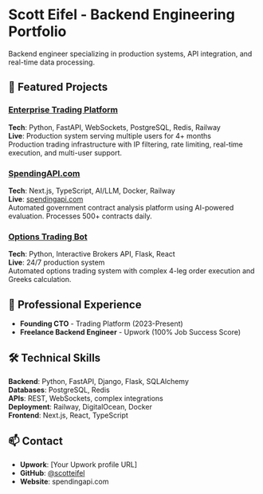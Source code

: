 # Scott Eifel - Backend Engineering Portfolio

Backend engineer specializing in production systems, API integration, and real-time data processing.

## 🚀 Featured Projects

### [Enterprise Trading Platform](./trading-platform/)
**Tech**: Python, FastAPI, WebSockets, PostgreSQL, Redis, Railway  
**Live**: Production system serving multiple users for 4+ months  
Production trading infrastructure with IP filtering, rate limiting, real-time execution, and multi-user support.

### [SpendingAPI.com](./spending-api/)
**Tech**: Next.js, TypeScript, AI/LLM, Docker, Railway  
**Live**: [spendingapi.com](https://spendingapi.com)  
Automated government contract analysis platform using AI-powered evaluation. Processes 500+ contracts daily.

### [Options Trading Bot](./options-trading-bot/)
**Tech**: Python, Interactive Brokers API, Flask, React  
**Live**: 24/7 production system  
Automated options trading system with complex 4-leg order execution and Greeks calculation.

## 💼 Professional Experience
- **Founding CTO** - Trading Platform (2023-Present)
- **Freelance Backend Engineer** - Upwork (100% Job Success Score)

## 🛠 Technical Skills
**Backend**: Python, FastAPI, Django, Flask, SQLAlchemy  
**Databases**: PostgreSQL, Redis  
**APIs**: REST, WebSockets, complex integrations  
**Deployment**: Railway, DigitalOcean, Docker  
**Frontend**: Next.js, React, TypeScript  

## 📫 Contact
- **Upwork**: [Your Upwork profile URL]
- **GitHub**: [@scotteifel](https://github.com/scotteifel)
- **Website**: spendingapi.com
